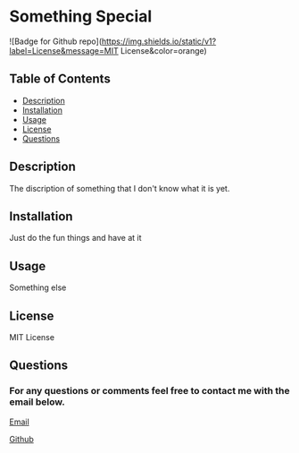 
  # Something Special
  ![Badge for Github repo](https://img.shields.io/static/v1?label=License&message=MIT License&color=orange)
  ## Table of Contents
  * [Description](#description)
  * [Installation](#installation)
  * [Usage](#usage)
  * [License](#license)
  * [Questions](#questions)
  
  ## Description
  The discription of something that I don't know what it is yet.

  ## Installation
  Just do the fun things and have at it 

  ## Usage
  Something else 

  ## License
  MIT License

  ## Questions
  ### For any questions or comments feel free to contact me with the email below.

  <a href="mailto:h.m.bjoin@gmail.com">Email</a>

  <a href="https://github.com/HeatMarie">Github</a>
  

